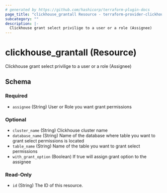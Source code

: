 ```yaml
---
# generated by https://github.com/hashicorp/terraform-plugin-docs
page_title: "clickhouse_grantall Resource - terraform-provider-clickhouse"
subcategory: ""
description: |-
  Clickhouse grant select privilige to a user or a role (Assignee)
---
```


# clickhouse_grantall (Resource)

Clickhouse grant select privilige to a user or a role (Assignee)



<!-- schema generated by tfplugindocs -->
## Schema

### Required

- `assignee` (String) User or Role you want grant permissions

### Optional

- `cluster_name` (String) Clickhouse cluster name
- `database_name` (String) Name of the database where table you want to grant select permissions is located
- `table_name` (String) Name of the table you want to grant select permissions
- `with_grant_option` (Boolean) If true will assign grant option to the assignee

### Read-Only

- `id` (String) The ID of this resource.
